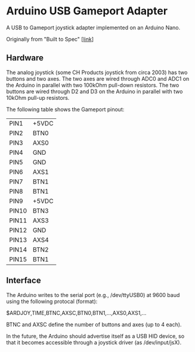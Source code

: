 # Arduino USB Gameport Adapter
A USB to Gameport joystick adapter implemented on an Arduino Nano.

Originally from "Built to Spec" [[link](http://www.built-to-spec.com/blog/2009/09/10/using-a-pc-joystick-with-the-arduino/)]

## Hardware
The analog joystick (some CH Products joystick from circa 2003) has two buttons and two axes. The two axes are wired through ADC0 and ADC1 on the Arduino in parallel with two 100kOhm pull-down resistors. The two buttons are wired through D2 and D3 on the Arduino in parallel with two 10kOhm pull-up resistors.

The following table shows the Gameport pinout:
<table>
  <tr><td>PIN1</td><td>+5VDC</td></tr>
  <tr><td>PIN2</td><td>BTN0</td></tr>
  <tr><td>PIN3</td><td>AXS0</td></tr>
  <tr><td>PIN4</td><td>GND</td></tr>
  <tr><td>PIN5</td><td>GND</td></tr>
  <tr><td>PIN6</td><td>AXS1</td></tr>
  <tr><td>PIN7</td><td>BTN1</td></tr>
  <tr><td>PIN8</td><td>BTN1</td></tr>
  <tr><td>PIN9</td><td>+5VDC</td></tr>
  <tr><td>PIN10</td><td>BTN3</td></tr>
  <tr><td>PIN11</td><td>AXS3</td></tr>
  <tr><td>PIN12</td><td>GND</td></tr>
  <tr><td>PIN13</td><td>AXS4</td></tr>
  <tr><td>PIN14</td><td>BTN2</td></tr>
  <tr><td>PIN15</td><td>BTN1</td></tr>
</table>

## Interface
The Arduino writes to the serial port (e.g., /dev/ttyUSB0) at 9600 baud using the following protocal (format):

$ARDJOY,TIME,BTNC,AXSC,BTN0,BTN1,...,AXS0,AXS1,...

BTNC and AXSC define the number of buttons and axes (up to 4 each).

In the future, the Arduino should advertise itself as a USB HID device, so that it becomes accessible through a joystick driver (as /dev/input/jsX).
